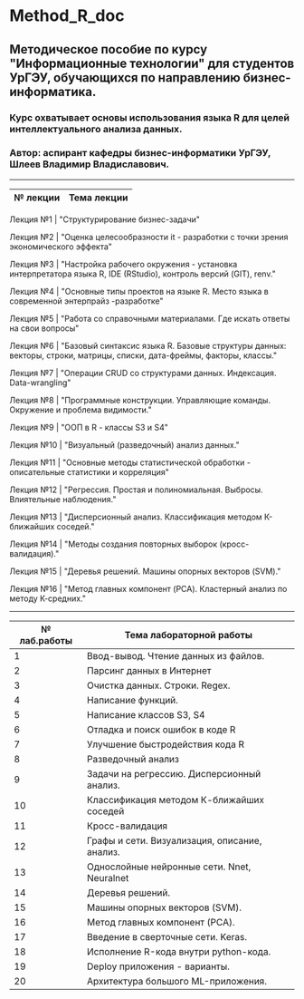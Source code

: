 # Method_R_doc
## Методическое пособие по курсу "Информационные технологии" для студентов УрГЭУ, обучающихся по направлению бизнес-информатика.
### Курс охватывает основы использования языка R для целей интеллектуального анализа данных.
### Автор: аспирант кафедры бизнес-информатики УрГЭУ, Шлеев Владимир Владиславович.

***


№ лекции | Тема лекции
---------|------------

Лекция №1 | "Структурирование бизнес-задачи"

Лекция №2 | "Оценка целесообразности it - разработки с точки зрения экономического эффекта"

Лекция №3 | "Настройка рабочего окружения - установка интерпретатора языка R, IDE (RStudio), контроль версий (GIT), renv."

Лекция №4 | "Основные типы проектов на языке R. Место языка в современной энтерпрайз -разработке"

Лекция №5 | "Работа со справочными материалами. Где искать ответы на свои вопросы"

Лекция №6 | "Базовый синтаксис языка R. Базовые структуры данных: векторы, строки, матрицы, списки, дата-фреймы, факторы, классы."

Лекция №7 | "Операции CRUD со структурами данных. Индексация. Data-wrangling"

Лекция №8 | "Программные конструкции. Управляющие команды. Окружение и проблема видимости."

Лекция №9 | "ООП в R - классы S3 и S4"

Лекция №10 | "Визуальный (разведочный) анализ данных."

Лекция №11 | "Основные методы статистической обработки - описательные статистики и корреляция"

Лекция №12 | "Регрессия. Простая и полиномиальная. Выбросы. Влиятельные наблюдения."

Лекция №13 | "Дисперсионный анализ. Классификация методом К-ближайших соседей."

Лекция №14 | "Методы создания повторных выборок (кросс-валидация)."

Лекция №15 | "Деревья решений. Машины опорных векторов (SVM)."

Лекция №16 | "Метод главных компонент (PCA). Кластерный анализ по методу К-средних."

***

№ лаб.работы | Тема лабораторной работы
-------------|-------------------------
1            | Ввод-вывод. Чтение данных из файлов. 
2            | Парсинг данных в Интернет
3            | Очистка данных. Строки. Regex.
4            | Написание функций. 
5            | Написание классов S3, S4
6            | Отладка и поиск ошибок в коде R
7            | Улучшение быстродействия кода R
8            | Разведочный анализ
9            | Задачи на регрессию. Дисперсионный анализ.
10           | Классификация методом К-ближайших соседей
11           | Кросс-валидация
12           | Графы и сети. Визуализация, описание, анализ. 
13           | Однослойные нейронные сети. Nnet, Neuralnet
14           | Деревья решений.
15           | Машины опорных векторов (SVM).
16           | Метод главных компонент (PCA).
17           | Введение в сверточные сети. Keras.
18           | Исполнение R-кода внутри python-кода.
19           | Deploy приложения - варианты.
20           | Архитектура большого ML-приложения.